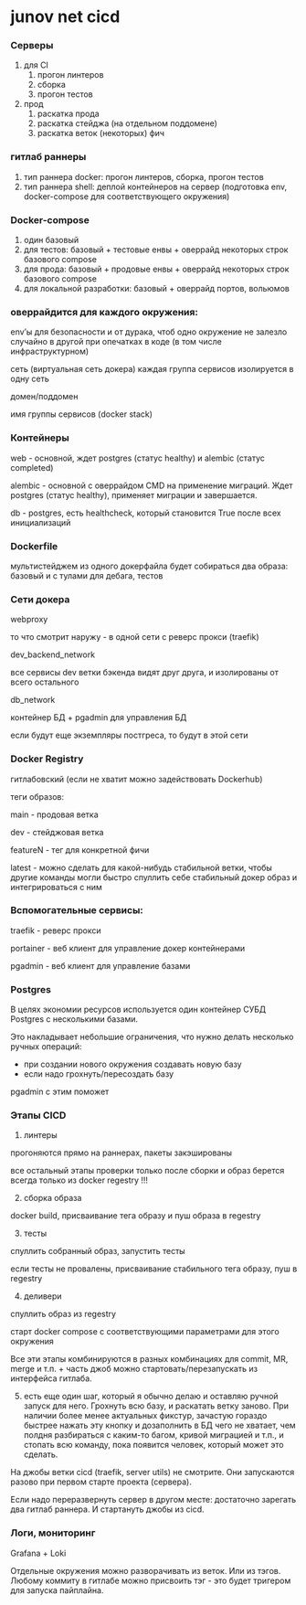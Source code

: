 # junov net cicd

### Серверы

1. для CI
   1. прогон линтеров
   2. сборка
   3. прогон тестов
2. прод
   1. раскатка прода
   2. раскатка стейджа (на отдельном поддомене)
   3. раскатка веток (некоторых) фич

### гитлаб раннеры

1. тип раннера docker: прогон линтеров, сборка, прогон тестов
2. тип раннера shell: деплой контейнеров на сервер (подготовка env, docker-compose для соответствующего окружения)

### Docker-compose

1. один базовый
2. для тестов: базовый + тестовые енвы + оверрайд некоторых строк базового compose
3. для прода: базовый + продовые енвы + оверрайд некоторых строк базового compose
4. для локальной разработки: базовый + оверрайд портов, вольюмов

### оверрайдится для каждого окружения:

env’ы для безопасности и от дурака, чтоб одно окружение не залезло случайно в другой при опечатках в коде (в том числе инфраструктурном)

сеть (виртуальная сеть докера) каждая группа сервисов изолируется в одну сеть

домен/поддомен

имя группы сервисов (docker stack)

### Контейнеры

web - основной, ждет postgres (статус healthy) и alembic (статус completed)

alembic - основной с оверрайдом CMD на применение миграций. Ждет postgres (статус healthy), применяет миграции и завершается.

db - postgres, есть healthcheck, который становится True после всех инициализаций

### Dockerfile

мультистейджем из одного докерфайла будет собираться два образа: базовый и с тулами для дебага, тестов

### Сети докера

webproxy

то что смотрит наружу - в одной сети с реверс прокси (traefik)

dev\_backend\_network

все сервисы dev ветки бэкенда видят друг друга, и изолированы от всего остального

db\_network

контейнер БД + pgadmin для управления БД

если будут еще экземпляры постгреса, то будут в этой сети

### Docker Registry

гитлабовский (если не хватит можно задействовать Dockerhub)

теги образов:

main - продовая ветка

dev - стейджовая ветка

featureN - тег для конкретной фичи

latest - можно сделать для какой-нибудь стабильной ветки, чтобы другие команды могли быстро спуллить себе стабильный докер образ и интегрироваться с ним

### Вспомогательные сервисы:

traefik - реверс прокси

portainer - веб клиент для управление докер контейнерами

pgadmin - веб клиент для управление базами

### Postgres

В целях экономии ресурсов используется один контейнер СУБД Postgres с несколькими базами.

Это накладывает небольшие ограничения, что нужно делать несколько ручных операций:

* при создании нового окружения создавать новую базу
* если надо грохнуть/пересоздать базу

pgadmin с этим поможет

### Этапы CICD

1. линтеры

прогоняются прямо на раннерах, пакеты закэшированы

все остальный этапы проверки только после сборки и образ берется всегда только из docker regestry !!!

2. сборка образа

docker build, присваивание тега образу и пуш образа в regestry

3. тесты

спуллить собранный образ, запустить тесты

если тесты не провалены, присваивание стабильного тега образу, пуш в regestry

4. деливери

спуллить образ из regestry

старт docker compose с соответствующими параметрами для этого окружения

Все эти этапы комбинируются в разных комбинациях для commit, MR, merge и т.п. + часть джоб можно стартовать/перезапускать из интерфейса гитлаба.

5. есть еще один шаг, который я обычно делаю и оставляю ручной запуск для него. Грохнуть всю базу, и раскатать ветку заново. При наличии более менее актуальных фикстур, зачастую гораздо быстрее нажать эту кнопку и дозаполнить в БД чего не хватает, чем полдня разбираться с каким-то багом, кривой миграцией и т.п., и стопать всю команду, пока появится человек, который может это сделать.

На джобы ветки cicd (traefik, server utils) не смотрите. Они запускаются разово при первом старте проекта (сервера).

Если надо переразвернуть сервер в другом месте: достаточно зарегать два гитлаб раннера. И стартануть джобы из cicd.

### Логи, мониторинг

Grafana + Loki

Отдельные окружения можно разворачивать из веток. Или из тэгов. Любому коммиту в гитлабе можно присвоить тэг - это будет тригером для запуска пайплайна.

